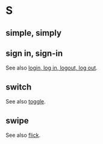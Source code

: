 # S

## simple, simply

## sign in, sign-in

See also [login, log in, logout, log out](l.md).

## switch

See also [toggle](t.md).

## swipe


See also [flick](f.md).
